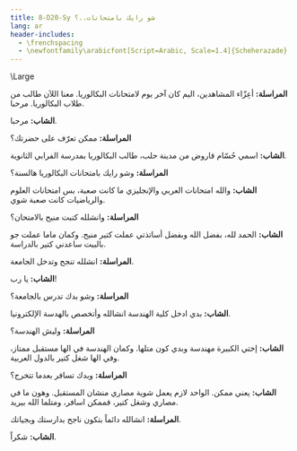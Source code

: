 ```yaml
---
title: 8-D20-Sy شو رايك بامتحانات..؟
lang: ar
header-includes:
  - \frenchspacing
  - \newfontfamily\arabicfont[Script=Arabic, Scale=1.4]{Scheherazade}
---
```


\Large



**المراسلة:** أعِزّاء المشاهدين، اليم كان آخر يوم لامتحانات البكالوريا. معنا اللآن طالب من طلاب البكالوريا. مرحبا.

**الشاب:** مرحبا.

**المراسلة:** ممكن تعرّف على حضرتك؟

**الشاب:** اسمي حُسّام قاروض من مدينة حلب، طالب البكالوريا بمدرسة الفرابي الثانوية.

**المراسلة:** وشو رايك بامتحانات البكالوريا هالسنة؟

**الشاب:** والله امتحانات العربي والإنجليزي ما كانت صعبة، بس امتحانات العلوم والرياضيات كانت صعبة شوي.

**المراسلة:** وانشلله كتبت منيح بالامتحان؟

**الشاب:** الحمد لله، بفضل الله وبفضل أساتذتي عملت كتير منيح. وكمان ماما عملت جو بالبيت ساعدني كتير بالدراسة. 

**المراسلة:** انشلله تنجح وتدخل الجامعة.

**الشاب:** يا رب!

**المراسلة:** وشو بدك تدرس بالجامعة؟

**الشاب:** بدي ادخل كلية الهندسة انشالله وأتخصص بالهدسة الإلكترونيا.

**المراسلة:** وليش الهندسة؟

**الشاب:** إختي الكبيرة مهندسة وبدي كون متلها. وكمان الهندسة في الها مستقبل ممتاز، وفي الها شغل كتير بالدول العربية.

**المراسلة:** وبدك تسافر بعدما تتخرج؟

**الشاب:** يعني ممكن. الواحد لازم يعمل شوية مصاري منشان المستقبل. وهون ما في مصاري وشغل كتير، فممكن اسافر، ومتلما الله بيريد.

**المراسلة:** انشالله دائماً بتكون ناجح بدارستك وبجياتك.

**الشاب:** شكراً.
